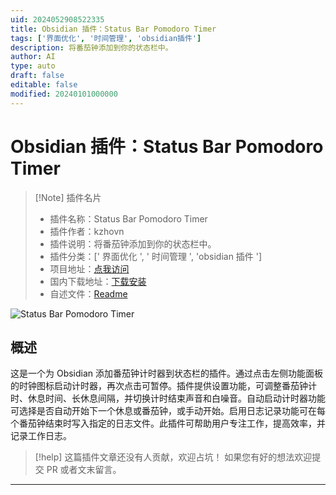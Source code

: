 ```yaml
---
uid: 2024052908522335
title: Obsidian 插件：Status Bar Pomodoro Timer
tags: ['界面优化', '时间管理', 'obsidian插件']
description: 将番茄钟添加到你的状态栏中。
author: AI
type: auto
draft: false
editable: false
modified: 20240101000000
---
```


# Obsidian 插件：Status Bar Pomodoro Timer

> [!Note] 插件名片
> - 插件名称：Status Bar Pomodoro Timer
> - 插件作者：kzhovn
> - 插件说明：将番茄钟添加到你的状态栏中。
> - 插件分类：[' 界面优化 ', ' 时间管理 ', 'obsidian 插件 ']
> - 项目地址：[点我访问](https://github.com/kzhovn/statusbar-pomo-obsidian)
> - 国内下载地址：[下载安装](https://pkmer.cn/products/plugin/pluginMarket/?obsidian-statusbar-pomo)
> - 自述文件：[Readme](https://ghproxy.net/https://raw.githubusercontent.com/kzhovn/statusbar-pomo-obsidian/master/README.md)

![Status Bar Pomodoro Timer](https://cdn.pkmer.cn/covers/obsidian-statusbar-pomo.PNG!pkmer)

## 概述

这是一个为 Obsidian 添加番茄钟计时器到状态栏的插件。通过点击左侧功能面板的时钟图标启动计时器，再次点击可暂停。插件提供设置功能，可调整番茄钟计时、休息时间、长休息间隔，并切换计时结束声音和白噪音。自动启动计时器功能可选择是否自动开始下一个休息或番茄钟，或手动开始。启用日志记录功能可在每个番茄钟结束时写入指定的日志文件。此插件可帮助用户专注工作，提高效率，并记录工作日志。

> [!help]
> 这篇插件文章还没有人贡献，欢迎占坑！
> 如果您有好的想法欢迎提交 PR 或者文末留言。

---



